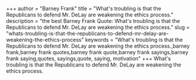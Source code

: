 +++
author = "Barney Frank"
title = "What's troubling is that the Republicans to defend Mr. DeLay are weakening the ethics process."
description = "the best Barney Frank Quote: What's troubling is that the Republicans to defend Mr. DeLay are weakening the ethics process."
slug = "whats-troubling-is-that-the-republicans-to-defend-mr-delay-are-weakening-the-ethics-process"
keywords = "What's troubling is that the Republicans to defend Mr. DeLay are weakening the ethics process.,barney frank,barney frank quotes,barney frank quote,barney frank sayings,barney frank saying,quotes, sayings,quote, saying, motivation"
+++
What's troubling is that the Republicans to defend Mr. DeLay are weakening the ethics process.

